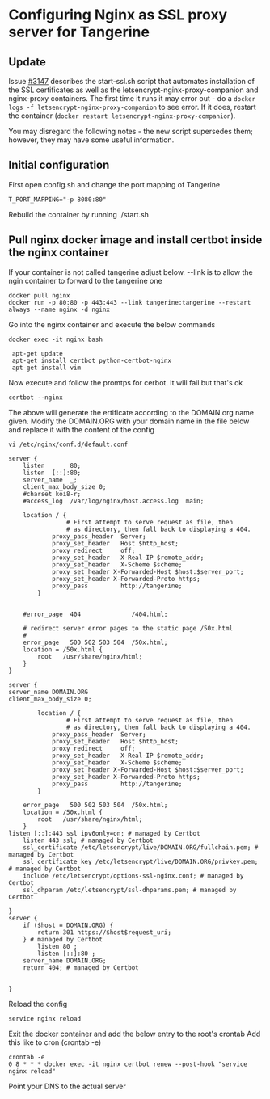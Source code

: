 # Configuring Nginx as SSL proxy server for Tangerine

## Update

Issue [#3147](https://github.com/Tangerine-Community/Tangerine/pull/3147) describes the start-ssl.sh script that automates installation of the SSL certificates 
as well as the letsencrypt-nginx-proxy-companion and nginx-proxy containers. The first time it runs it may error out - do a `docker logs -f letsencrypt-nginx-proxy-companion` to see error. If it does, restart the container (`docker restart letsencrypt-nginx-proxy-companion`). 

You may disregard the following notes - the new script supersedes them; however, they may have some useful information. 

## Initial configuration

First open config.sh and change the port mapping of Tangerine 
```
T_PORT_MAPPING="-p 8080:80"
```

Rebuild the container by running ./start.sh

## Pull nginx docker image and install certbot inside the nginx container

If your container is not called tangerine adjust below. --link is to allow the ngin container to forward to the tangerine one

```
docker pull nginx
docker run -p 80:80 -p 443:443 --link tangerine:tangerine --restart always --name nginx -d nginx
```

Go into the nginx container and execute the below commands

```
docker exec -it nginx bash

 apt-get update
 apt-get install certbot python-certbot-nginx
 apt-get install vim
```

Now execute and follow the promtps for cerbot. It will fail but that's ok
```
certbot --nginx
```
The above will generate the ertificate according to the DOMAIN.org name given. Modify the DOMAIN.ORG with your domain name in the file below and replace it with the content of the config

```
vi /etc/nginx/conf.d/default.conf 
```

```
server {
    listen       80;
    listen  [::]:80;
    server_name  _;
    client_max_body_size 0;
    #charset koi8-r;
    #access_log  /var/log/nginx/host.access.log  main;

	location / {
                # First attempt to serve request as file, then
                # as directory, then fall back to displaying a 404.
            proxy_pass_header  Server;
            proxy_set_header   Host $http_host;
            proxy_redirect     off;
            proxy_set_header   X-Real-IP $remote_addr;
            proxy_set_header   X-Scheme $scheme;
            proxy_set_header X-Forwarded-Host $host:$server_port;
            proxy_set_header X-Forwarded-Proto https;
            proxy_pass         http://tangerine;
        }


    #error_page  404              /404.html;

    # redirect server error pages to the static page /50x.html
    #
    error_page   500 502 503 504  /50x.html;
    location = /50x.html {
        root   /usr/share/nginx/html;
    }
}

server {
server_name DOMAIN.ORG
client_max_body_size 0;

        location / {
                # First attempt to serve request as file, then
                # as directory, then fall back to displaying a 404.
            proxy_pass_header  Server;
            proxy_set_header   Host $http_host;
            proxy_redirect     off;
            proxy_set_header   X-Real-IP $remote_addr;
            proxy_set_header   X-Scheme $scheme;
            proxy_set_header X-Forwarded-Host $host:$server_port;
            proxy_set_header X-Forwarded-Proto https;
            proxy_pass         http://tangerine;
        }

    error_page   500 502 503 504  /50x.html;
    location = /50x.html {
        root   /usr/share/nginx/html;
    }
listen [::]:443 ssl ipv6only=on; # managed by Certbot
    listen 443 ssl; # managed by Certbot
    ssl_certificate /etc/letsencrypt/live/DOMAIN.ORG/fullchain.pem; # managed by Certbot
    ssl_certificate_key /etc/letsencrypt/live/DOMAIN.ORG/privkey.pem; # managed by Certbot
    include /etc/letsencrypt/options-ssl-nginx.conf; # managed by Certbot
    ssl_dhparam /etc/letsencrypt/ssl-dhparams.pem; # managed by Certbot

}
server {
    if ($host = DOMAIN.ORG) {
        return 301 https://$host$request_uri;
    } # managed by Certbot
        listen 80 ;
        listen [::]:80 ;
    server_name DOMAIN.ORG;
    return 404; # managed by Certbot


}
```

Reload the config
```
service nginx reload
```

Exit the docker container and add the below entry to the root's crontab
Add this like to cron (crontab -e)
```
crontab -e
0 8 * * * docker exec -it nginx certbot renew --post-hook "service nginx reload"
```


Point your DNS to the actual server 
